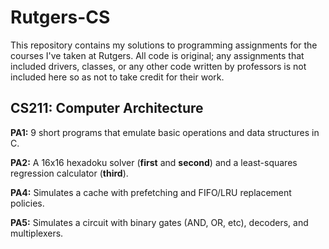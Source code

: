 # Rutgers-CS

This repository contains my solutions to programming assignments for the courses I've taken at Rutgers. All code is original; any assignments that included drivers, classes, or any other code written by professors is not included here so as not to take credit for their work.

<h2>CS211: Computer Architecture</h2>

<b>PA1:</b> 9 short programs that emulate basic operations and data structures in C.

<b>PA2:</b> A 16x16 hexadoku solver (<b>first</b> and <b>second</b>) and a least-squares regression calculator (<b>third</b>).

<b>PA4:</b> Simulates a cache with prefetching and FIFO/LRU replacement policies.

<b>PA5:</b> Simulates a circuit with binary gates (AND, OR, etc), decoders, and multiplexers.
